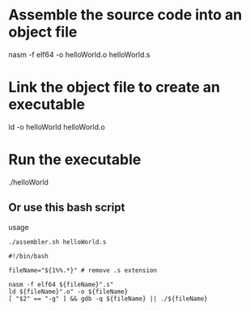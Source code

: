 # Assemble the source code into an object file
nasm -f elf64 -o helloWorld.o helloWorld.s

# Link the object file to create an executable
ld -o helloWorld helloWorld.o

# Run the executable
./helloWorld


## Or use this bash script
usage
```
./assembler.sh helloWorld.s
```
```
#!/bin/bash

fileName="${1%%.*}" # remove .s extension

nasm -f elf64 ${fileName}".s"
ld ${fileName}".o" -o ${fileName}
[ "$2" == "-g" ] && gdb -q ${fileName} || ./${fileName}
```
